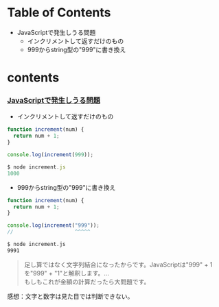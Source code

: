 # Table of Contents
- JavaScriptで発生しうる問題
  - インクリメントして返すだけのもの
  - 999からstring型の"999"に書き換え

# contents
### [JavaScriptで発生しうる問題](https://typescriptbook.jp/tutorials/make-a-simple-function-via-cli#javascript%E3%81%A7%E7%99%BA%E7%94%9F%E3%81%97%E3%81%86%E3%82%8B%E5%95%8F%E9%A1%8C)
- インクリメントして返すだけのもの
```js
function increment(num) {
  return num + 1;
}

console.log(increment(999));
```
```js
$ node increment.js
1000
```

- 999からstring型の"999"に書き換え
```js
function increment(num) {
  return num + 1;
}

console.log(increment("999"));
//                    ^^^^^
``` 
```bash
$ node increment.js
9991
```
> 足し算ではなく文字列結合になったからです。JavaScriptは"999" + 1を"999" + "1"と解釈します。...  
> もしもこれが金額の計算だったら大問題です。

感想：文字と数字は見た目では判断できない。
